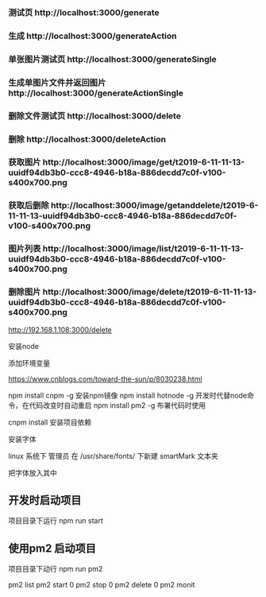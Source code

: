 

### 测试页 http://localhost:3000/generate

### 生成 http://localhost:3000/generateAction

### 单张图片测试页 http://localhost:3000/generateSingle

### 生成单图片文件并返回图片  http://localhost:3000/generateActionSingle

### 删除文件测试页 http://localhost:3000/delete

### 删除 http://localhost:3000/deleteAction

### 获取图片 http://localhost:3000/image/get/t2019-6-11-11-13-uuidf94db3b0-ccc8-4946-b18a-886decdd7c0f-v100-s400x700.png
### 获取后删除 http://localhost:3000/image/getanddelete/t2019-6-11-11-13-uuidf94db3b0-ccc8-4946-b18a-886decdd7c0f-v100-s400x700.png
### 图片列表 http://localhost:3000/image/list/t2019-6-11-11-13-uuidf94db3b0-ccc8-4946-b18a-886decdd7c0f-v100-s400x700.png
### 删除图片 http://localhost:3000/image/delete/t2019-6-11-11-13-uuidf94db3b0-ccc8-4946-b18a-886decdd7c0f-v100-s400x700.png



http://192.168.1.108:3000/delete



安装node

添加环境变量

https://www.cnblogs.com/toward-the-sun/p/8030238.html

npm install cnpm -g 安装npm镜像
npm install hotnode -g 开发时代替node命令，在代码改变时自动重启
npm install pm2 -g 布署代码时使用


cnpm install 安装项目依赖

安装字体

linux 系统下
管理员
在 /usr/share/fonts/  下新建 smartMark 文本夹

把字体放入其中

## 开发时启动项目
项目目录下运行
npm run start


## 使用pm2 启动项目
项目目录下动行
npm run pm2

pm2 list
pm2 start 0
pm2 stop 0
pm2 delete 0
pm2 monit
